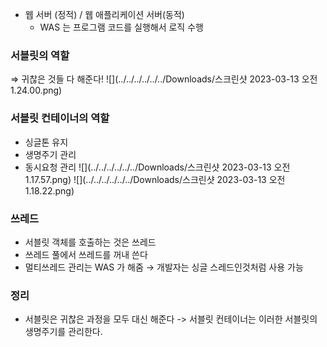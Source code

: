 - 웹 서버 (정적) / 웹 애플리케이션 서버(동적)
  - WAS 는 프로그램 코드를 실행해서 로직 수행

### 서블릿의 역할
⇒ 귀찮은 것들 다 해준다!
![](../../../../../../Downloads/스크린샷 2023-03-13 오전 1.24.00.png)

### 서블릿 컨테이너의 역할
- 싱글톤 유지
- 생명주기 관리
- 동시요청 관리
![](../../../../../../Downloads/스크린샷 2023-03-13 오전 1.17.57.png)
![](../../../../../../Downloads/스크린샷 2023-03-13 오전 1.18.22.png)

### 쓰레드
- 서블릿 객체를 호출하는 것은 쓰레드
- 쓰레드 풀에서 쓰레드를 꺼내 쓴다
- 멀티쓰레드 관리는 WAS 가 해줌 → 개발자는 싱글 스레드인것처럼 사용 가능

### 정리
- 서블릿은 귀찮은 과정을 모두 대신 해준다 -> 서블릿 컨테이너는 이러한 서블릿의 생명주기를 관리한다.